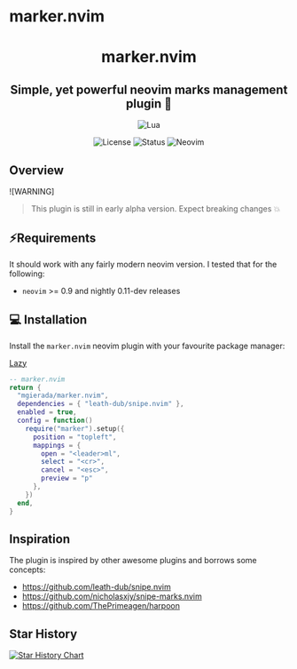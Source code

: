 # marker.nvim

<div align="center">

# marker.nvim

## Simple, yet powerful neovim marks management plugin 🔌

</div>

<div align="center">

![Lua](https://img.shields.io/badge/Made%20with%20Lua-blueviolet.svg?style=for-the-badge&logo=lua&logoColor=white)

</div>

<div align="center">

![License](https://img.shields.io/badge/License-MIT-brightgreen?style=flat-square)
![Status](https://img.shields.io/badge/Status-Beta-informational?style=flat-square)
![Neovim](https://img.shields.io/badge/Neovim-0.9+-green.svg?style=flat-square&logo=Neovim&logoColor=white)

</div>

</div>

## Overview

![WARNING]

> This plugin is still in early alpha version. Expect breaking changes 💥

## ⚡️Requirements

It should work with any fairly modern neovim version. I tested that for the following:

- `neovim` >= 0.9 and nightly 0.11-dev releases

## 💻 Installation

Install the `marker.nvim` neovim plugin with your favourite package manager:

[Lazy](https://github.com/folke/lazy.nvim)

```lua
-- marker.nvim
return {
  "mgierada/marker.nvim",
  dependencies = { "leath-dub/snipe.nvim" },
  enabled = true,
  config = function()
    require("marker").setup({
      position = "topleft",
      mappings = {
        open = "<leader>ml",
        select = "<cr>",
        cancel = "<esc>",
        preview = "p"
      },
    })
  end,
}
```

## Inspiration

The plugin is inspired by other awesome plugins and borrows some concepts:

- https://github.com/leath-dub/snipe.nvim
- https://github.com/nicholasxjy/snipe-marks.nvim
- https://github.com/ThePrimeagen/harpoon

## Star History

[![Star History Chart](https://api.star-history.com/svg?repos=mgierada/marker.nvim&type=Timeline)](https://star-history.com/#mgierada/marker.nvim&Timeline)
